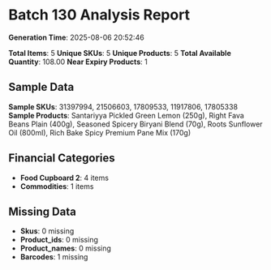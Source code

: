 # Batch 130 Analysis Report

**Generation Time**: 2025-08-06 20:52:46

**Total Items**: 5
**Unique SKUs**: 5
**Unique Products**: 5
**Total Available Quantity**: 108.00
**Near Expiry Products**: 1

## Sample Data
**Sample SKUs**: 31397994, 21506603, 17809533, 11917806, 17805338
**Sample Products**: Santariyya Pickled Green Lemon (250g), Right Fava Beans Plain (400g), Seasoned Spicery Biryani Blend (70g), Roots Sunflower Oil (800ml), Rich Bake Spicy Premium Pane Mix (170g)

## Financial Categories
- **Food Cupboard 2**: 4 items
- **Commodities**: 1 items

## Missing Data
- **Skus**: 0 missing
- **Product_ids**: 0 missing
- **Product_names**: 0 missing
- **Barcodes**: 1 missing
